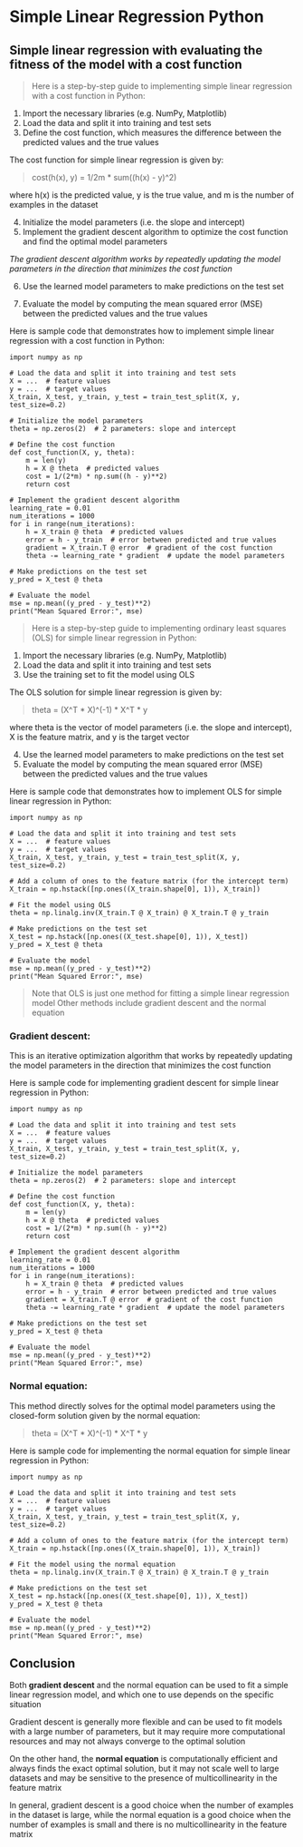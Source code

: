 # Simple Linear Regression Python
## Simple linear regression with evaluating the fitness of the model with a cost function

>Here is a step-by-step guide to implementing simple linear regression with a cost function in Python:

1. Import the necessary libraries (e.g. NumPy, Matplotlib)
2. Load the data and split it into training and test sets
3. Define the cost function, which measures the difference between the predicted values and the true values

The cost function for simple linear regression is given by:

>cost(h(x), y) = 1/2m * sum((h(x) - y)^2)

where h(x) is the predicted value, 
y is the true value, and 
m is the number of examples in the dataset

4. Initialize the model parameters (i.e. the slope and intercept)
5. Implement the gradient descent algorithm to optimize the cost function and find the optimal model parameters

*The gradient descent algorithm works by repeatedly updating the model parameters in the direction that minimizes the cost function*

6. Use the learned model parameters to make predictions on the test set

7. Evaluate the model by computing the mean squared error (MSE) between the predicted values and the true values

Here is sample code that demonstrates how to implement simple linear regression with a cost function in Python:

```
import numpy as np

# Load the data and split it into training and test sets
X = ...  # feature values
y = ...  # target values
X_train, X_test, y_train, y_test = train_test_split(X, y, test_size=0.2)

# Initialize the model parameters
theta = np.zeros(2)  # 2 parameters: slope and intercept

# Define the cost function
def cost_function(X, y, theta):
    m = len(y)
    h = X @ theta  # predicted values
    cost = 1/(2*m) * np.sum((h - y)**2)
    return cost

# Implement the gradient descent algorithm
learning_rate = 0.01
num_iterations = 1000
for i in range(num_iterations):
    h = X_train @ theta  # predicted values
    error = h - y_train  # error between predicted and true values
    gradient = X_train.T @ error  # gradient of the cost function
    theta -= learning_rate * gradient  # update the model parameters

# Make predictions on the test set
y_pred = X_test @ theta

# Evaluate the model
mse = np.mean((y_pred - y_test)**2)
print("Mean Squared Error:", mse)
```

>Here is a step-by-step guide to implementing ordinary least squares (OLS) for simple linear regression in Python:

1. Import the necessary libraries (e.g. NumPy, Matplotlib)
2. Load the data and split it into training and test sets
3. Use the training set to fit the model using OLS 

The OLS solution for simple linear regression is given by:

>theta = (X^T * X)^(-1) * X^T * y

where theta is the vector of model parameters (i.e. the slope and intercept), 
X is the feature matrix, and 
y is the target vector

4. Use the learned model parameters to make predictions on the test set
5. Evaluate the model by computing the mean squared error (MSE) between the predicted values and the true values

Here is sample code that demonstrates how to implement OLS for simple linear regression in Python:

```
import numpy as np

# Load the data and split it into training and test sets
X = ...  # feature values
y = ...  # target values
X_train, X_test, y_train, y_test = train_test_split(X, y, test_size=0.2)

# Add a column of ones to the feature matrix (for the intercept term)
X_train = np.hstack([np.ones((X_train.shape[0], 1)), X_train])

# Fit the model using OLS
theta = np.linalg.inv(X_train.T @ X_train) @ X_train.T @ y_train

# Make predictions on the test set
X_test = np.hstack([np.ones((X_test.shape[0], 1)), X_test])
y_pred = X_test @ theta

# Evaluate the model
mse = np.mean((y_pred - y_test)**2)
print("Mean Squared Error:", mse)
```

>Note that OLS is just one method for fitting a simple linear regression model
Other methods include gradient descent and the normal equation

### Gradient descent: 
This is an iterative optimization algorithm that works by repeatedly updating the model parameters 
in the direction that minimizes the cost function

Here is sample code for implementing gradient descent for simple linear regression in Python:

```
import numpy as np

# Load the data and split it into training and test sets
X = ...  # feature values
y = ...  # target values
X_train, X_test, y_train, y_test = train_test_split(X, y, test_size=0.2)

# Initialize the model parameters
theta = np.zeros(2)  # 2 parameters: slope and intercept

# Define the cost function
def cost_function(X, y, theta):
    m = len(y)
    h = X @ theta  # predicted values
    cost = 1/(2*m) * np.sum((h - y)**2)
    return cost

# Implement the gradient descent algorithm
learning_rate = 0.01
num_iterations = 1000
for i in range(num_iterations):
    h = X_train @ theta  # predicted values
    error = h - y_train  # error between predicted and true values
    gradient = X_train.T @ error  # gradient of the cost function
    theta -= learning_rate * gradient  # update the model parameters

# Make predictions on the test set
y_pred = X_test @ theta

# Evaluate the model
mse = np.mean((y_pred - y_test)**2)
print("Mean Squared Error:", mse)
```

### Normal equation: 
This method directly solves for the optimal model parameters using the closed-form solution given by the normal equation:

>theta = (X^T * X)^(-1) * X^T * y

Here is sample code for implementing the normal equation for simple linear regression in Python:

```
import numpy as np

# Load the data and split it into training and test sets
X = ...  # feature values
y = ...  # target values
X_train, X_test, y_train, y_test = train_test_split(X, y, test_size=0.2)

# Add a column of ones to the feature matrix (for the intercept term)
X_train = np.hstack([np.ones((X_train.shape[0], 1)), X_train])

# Fit the model using the normal equation
theta = np.linalg.inv(X_train.T @ X_train) @ X_train.T @ y_train

# Make predictions on the test set
X_test = np.hstack([np.ones((X_test.shape[0], 1)), X_test])
y_pred = X_test @ theta

# Evaluate the model
mse = np.mean((y_pred - y_test)**2)
print("Mean Squared Error:", mse)
```

## Conclusion
Both **gradient descent** and the normal equation can be used to fit a simple linear regression model, and 
which one to use depends on the specific situation

Gradient descent is generally more flexible and can be used to fit models with a large number of parameters, but 
it may require more computational resources and may not always converge to the optimal solution

On the other hand, the **normal equation** is computationally efficient and always finds the exact optimal solution, but 
it may not scale well to large datasets and may be sensitive to the presence of multicollinearity in the feature matrix

In general, gradient descent is a good choice when the number of examples in the dataset is large, 
while the normal equation is a good choice when the number of examples is small and there is no multicollinearity in the feature matrix


